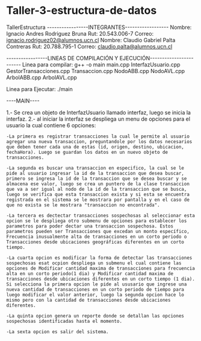 # Taller-3-estructura-de-datos
TallerEstructura -----------------INTEGRANTES------------------ 
Nombre: Ignacio Andres Rodriguez Bruna Rut: 20.543.006-7 Correo: ignacio.rodriguez02@alumnos.ucn.cl 
Nombre: Claudio Gabriel Palta Contreras Rut: 20.788.795-1 Correo: claudio.palta@alumnos.ucn.cl

-----------------LINEAS DE COMPILACIÓN Y EJECUCIÓN------------------------ Linea para compilar:
g++ -o main main.cpp InterfazUsuario.cpp GestorTransacciones.cpp Transaccion.cpp NodoABB.cpp NodoAVL.cpp ArbolABB.cpp ArbolAVL.cpp

Linea para Ejecutar:
./main

----MAIN----

1.- Se crea un objeto de InterfazUsuario llamado interfaz, luego se inicia la interfaz.
2.- al iniciar la interfaz se despliega un menu de opciones para el usuario la cual contiene 6 opciones:

    -La primera es registrar transacciones la cual le permite al usuario agregar una nueva transaccion, preguntandole por los datos necesarios que deben tener cada una de estas (id, origen, destino, ubicacion, fechaHora). Luego se guardan los datos en un nuevo objeto de transacciones.
    
    -La segunda es buscar una transaccion en especifico, la cual se le pide al usuario ingresar la id de la transaccion que desea buscar, primero se ingresa la id de la transaccion que se desea buscar y se almacena ese valor, luego se crea un puntero de la clase transaccion que va a ser igual al nodo de la id de la transaccion que se busca, luego se verifica que esta transaccion exista y si esta se encuentra registrada en el sistema se le mostrara por pantalla y en el caso de que no exista se le mostrara "transaccion no encontrada".

    -La tercera es dectectar transacciones sospechosas al seleccionar esta opcion se le despliega otro submenu de opciones para establecer los parametros para poder dectar una transaccion sospechosa. Estos parametros pueden ser Transacciones que excedan un monto específico, Frecuencia inusualmente alta de transacciones en un corto periodo o Transacciones desde ubicaciones geográficas diferentes en un corto tiempo.

    -La cuarta opcion es modificar la forma de detectar las transacciones sospechosas esat ocpion despliega un submenu el cual contiene las opciones de Modificar cantidad maxima de transacciones para frecuencia alta en un corto periodo(1 dia) y Modificar cantidad maxima de transacciones desde ubicaciones diferentes en un corto tiempo (1 dia). Si selecciona la primera opcion le pide al ususario que ingrese una nueva cantidad de transacciones en un corto periodo de tiempo para luego modificar el valor anterior, luego la segunda opcion hace lo mismo pero con la cantidad de transacciones desde ubicaciones diferentes.

    -La quinta opcion genera un reporte donde se detallan las opciones sospechosas identificadas hasta el momento.

    -La sexta opcion es salir del sistema.